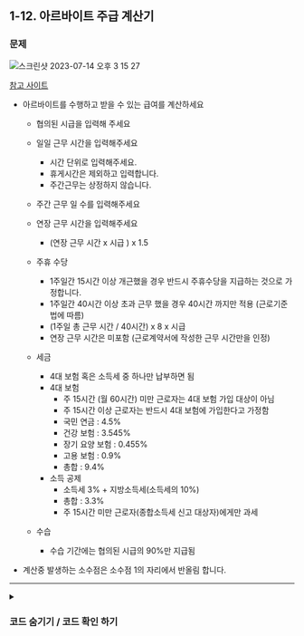 ## 1-12. 아르바이트 주급 계산기
### 문제
![스크린샷 2023-07-14 오후 3 15 27](https://github.com/MaugeaLee/summer2023/assets/92789013/beb2c46f-7236-4ca8-b508-11e2cc5964fc)

<a href="http://m.alba.co.kr/story/calculator.asp" target="_blank"> 참고 사이트 </a><br>


- 아르바이트를 수행하고 받을 수 있는 급여를 계산하세요
    - 협의된 시급을 입력해 주세요
    - 일일 근무 시간을 입력해주세요
        - 시간 단위로 입력해주세요.
        - 휴게시간은 제외하고 입력합니다.
        - 주간근무는 상정하지 않습니다.
    - 주간 근무 일 수를 입력해주세요
    - 연장 근무 시간을 입력해주세요
        - (연장 근무 시간 x 시급 ) x 1.5
        
    - 주휴 수당
        - 1주일간 15시간 이상 개근했을 경우 반드시 주휴수당을 지급하는 것으로 가정합니다.
        - 1주일간 40시간 이상 초과 근무 했을 경우 40시간 까지만 적용 (근로기준법에 따름)
        - (1주일 총 근무 시간 / 40시간) x 8 x 시급
        - 연장 근무 시간은 미포함 (근로계약서에 작성한 근무 시간만을 인정)
    
    - 세금 
        - 4대 보험 혹은 소득세 중 하나만 납부하면 됨
        - 4대 보험
            - 주 15시간 (월 60시간) 미만 근로자는 4대 보험 가입 대상이 아님 
            - 주 15시간 이상 근로자는 반드시 4대 보험에 가입한다고 가정함
            - 국민 연금 : 4.5%
            - 건강 보험 : 3.545%
            - 장기 요양 보험 : 0.455%
            - 고용 보험 : 0.9%
            - 총합 : 9.4%
        - 소득 공제
            - 소득세 3% + 지방소득세(소득세의 10%)
            - 총합 : 3.3%
            - 주 15시간 미만 근로자(종합소득세 신고 대상자)에게만 과세
    - 수습
        - 수습 기간에는 협의된 시급의 90%만 지급됨
        
- 계산중 발생하는 소수점은 소수점 1의 자리에서 반올림 합니다.


---

<details>
  <summary><h3>코드 숨기기 / 코드 확인 하기</h3></summary>
  
~~~ python3 

def apply_tax(money, time):
    # 주간 근무 시간이 15시간 이상일 때
    if time > 15:
        return money - (money * 0.094)
    else :
        return money - (money * 0.033)
        

don = int(input("시급 : "))
day = int(input("1일 근무 시간 : "))
week = int(input("주간 근무 일수 : "))
over = int(input("초과 근무 시간 : "))

# 수습 
if intern == True:
    don = don * 0.9

# 주간 근무 시간
week_work = day * week

# 일급 + 세금
day_don = don * day
day_don = apply_tax(day_don, week_work)
day_don = round(day_don) # 반올림 

# 일급 -> 주급
week_don = day_don * week


# 연장 근무 시간 계산 + 세금
over_don = 0
if over != 0:
    over_don = (over * don) * 1.5
    over_don = apply_tax(over_don, week_work)
    over_don = round(over_don) # 반올림

# 주휴수당 계산
week_work_don = 0
if week_work >= 15:
    # 1주일 총 근무시간 40시간 이상은 40시간으로 통합
    if week_work > 40:
        week_work_don = (40 / 40) * 8 * don
    else :
        week_work_don = (week_work / 40) * 8 * don

    week_work_don = apply_tax(week_work_don, week_work)
    week_work_don = round(week_work_don) # 반올림

result = week_don + week_work_don + over_don

print("주급 : ", week_don)
print("주휴 : ", week_work_don)
print("연장 : ", over_don)
print("급여 : ", result, "원")

~~~

</details>
